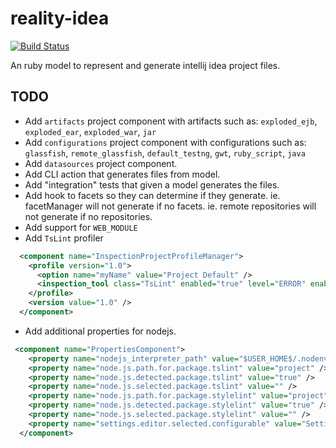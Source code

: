 # reality-idea

[![Build Status](https://secure.travis-ci.org/realityforge/reality-idea.png?branch=master)](http://travis-ci.org/realityforge/reality-idea)

An ruby model to represent and generate intellij idea project files.

## TODO

* Add `artifacts` project component with artifacts such as: `exploded_ejb`, `exploded_ear`, `exploded_war`, `jar`
* Add `configurations` project component with configurations such as: `glassfish`, `remote_glassfish`, `default_testng`, `gwt`, `ruby_script`, `java`
* Add `datasources` project component.
* Add CLI action that generates files from model.
* Add "integration" tests that given a model generates the files.
* Add hook to facets so they can determine if they generate.
  ie. facetManager will not generate if no facets.
  ie. remote repositories will not generate if no repositories.
* Add support for `WEB_MODULE`
* Add `TsLint` profiler
```xml
  <component name="InspectionProjectProfileManager">
    <profile version="1.0">
      <option name="myName" value="Project Default" />
      <inspection_tool class="TsLint" enabled="true" level="ERROR" enabled_by_default="true" />
    </profile>
    <version value="1.0" />
  </component>
```
* Add additional properties for nodejs.
```xml
 <component name="PropertiesComponent">
    <property name="nodejs_interpreter_path" value="$USER_HOME$/.nodenv/shims/node" />
    <property name="node.js.path.for.package.tslint" value="project" />
    <property name="node.js.detected.package.tslint" value="true" />
    <property name="node.js.selected.package.tslint" value="" />
    <property name="node.js.path.for.package.stylelint" value="project" />
    <property name="node.js.detected.package.stylelint" value="true" />
    <property name="node.js.selected.package.stylelint" value="" />
    <property name="settings.editor.selected.configurable" value="Settings.Markdown.Preview" />
  </component>
```
